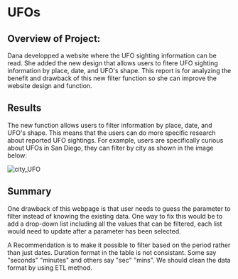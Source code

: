 # UFOs

## Overview of Project:
Dana developped a website where the UFO sighting information can be read. She added the new design that allows users to fitere UFO sighting information by place, date, and UFO's shape. This report is for analyzing the benefit and drawback of this new filter function so she can improve the website design and function.

## Results
The new function allows users to filter information by place, date, and UFO's shape. This means that the users can do more specific research about reported UFO sightings. For example, users are specifically curious about UFOs in San Diego, they can filter by city as shown in the image below: 

![city_UFO](https://user-images.githubusercontent.com/7553779/189296466-8a52e832-5670-4339-a975-0b1ab548ae53.png)

## Summary

One drawback of this webpage is that user needs to guess the parameter to filter instead of knowing the existing data. One way to fix this would be to add a drop-down list including all the values that can be filtered, each list would need to update after a parameter has been selected. 

A Recommendation is to make it possible to filter based on the period rather than just dates. Duration format in the table is not consistant. Some say "seconds" "minutes" and others say "sec" "mins". We should clean the data format by using ETL method.
